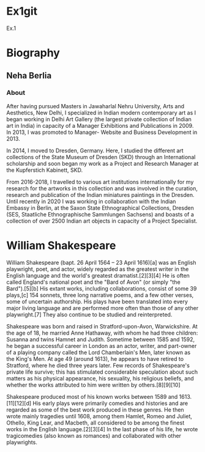 # Ex1git
Ex.1

# Biography
## Neha Berlia

### About

After having pursued Masters in Jawaharlal Nehru University, Arts and Aesthetics, New Delhi, I specialized in Indian modern contemporary art as I began working in Delhi Art Gallery (the largest private collection of Indian art in India) in capacity of a Manager Exhibitions and Publications in 2009. In 2013, I was promoted to Manager- Website and Business Development in 2013.

In 2014, I moved to Dresden, Germany. Here, I studied the different art collections of the State Museum of Dresden (SKD) through an International scholarship and soon began my work as a Project and Research Manager at the Kupferstich Kabinett, SKD.

From 2016-2018, I travelled to various art institutions internationally for my research for the artworks in this collection and was involved in the curation, research and publication of the Indian miniatures paintings in the Dresden. Until recently in 2020 I was working in collaboration with the Indian Embassy in Berlin, at the Saxon State Ethnographical Collections, Dresden (SES, Staatliche Ethnographische Sammlungen Sachsens) and boasts of a collection of over 2500 Indian art objects in capacity of a Project Specialist.


 # William Shakespeare
  William Shakespeare (bapt. 26 April 1564 – 23 April 1616)[a] was an English playwright, poet, and actor, widely regarded as the greatest writer in the English language and the world's greatest dramatist.[2][3][4] He is often called England's national poet and the "Bard of Avon" (or simply "the Bard").[5][b] His extant works, including collaborations, consist of some 39 plays,[c] 154 sonnets, three long narrative poems, and a few other verses, some of uncertain authorship. His plays have been translated into every major living language and are performed more often than those of any other playwright.[7] They also continue to be studied and reinterpreted.

Shakespeare was born and raised in Stratford-upon-Avon, Warwickshire. At the age of 18, he married Anne Hathaway, with whom he had three children: Susanna and twins Hamnet and Judith. Sometime between 1585 and 1592, he began a successful career in London as an actor, writer, and part-owner of a playing company called the Lord Chamberlain's Men, later known as the King's Men. At age 49 (around 1613), he appears to have retired to Stratford, where he died three years later. Few records of Shakespeare's private life survive; this has stimulated considerable speculation about such matters as his physical appearance, his sexuality, his religious beliefs, and whether the works attributed to him were written by others.[8][9][10]

Shakespeare produced most of his known works between 1589 and 1613.[11][12][d] His early plays were primarily comedies and histories and are regarded as some of the best work produced in these genres. He then wrote mainly tragedies until 1608, among them Hamlet, Romeo and Juliet, Othello, King Lear, and Macbeth, all considered to be among the finest works in the English language.[2][3][4] In the last phase of his life, he wrote tragicomedies (also known as romances) and collaborated with other playwrights. 
